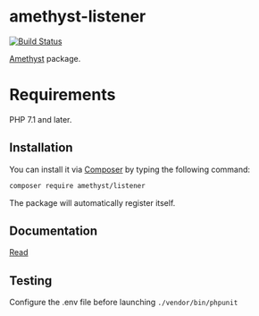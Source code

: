 # amethyst-listener

[![Build Status](https://travis-ci.org/amethyst-php/listener.svg?branch=master)](https://travis-ci.org/amethyst-php/listener)

[Amethyst](https://github.com/amethyst-php/amethyst) package.

# Requirements

PHP 7.1 and later.

## Installation

You can install it via [Composer](https://getcomposer.org/) by typing the following command:

```bash
composer require amethyst/listener
```

The package will automatically register itself.

## Documentation

[Read](docs/index.md)

## Testing

Configure the .env file before launching `./vendor/bin/phpunit`
